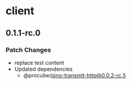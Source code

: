 # client

## 0.1.1-rc.0

### Patch Changes

-   replace test content
-   Updated dependencies
    -   @procube/pino-transmit-http@0.0.2-rc.5

